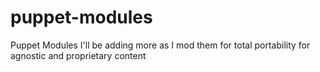 # puppet-modules
Puppet Modules
I'll be adding more as I mod them for total portability for agnostic and proprietary content

